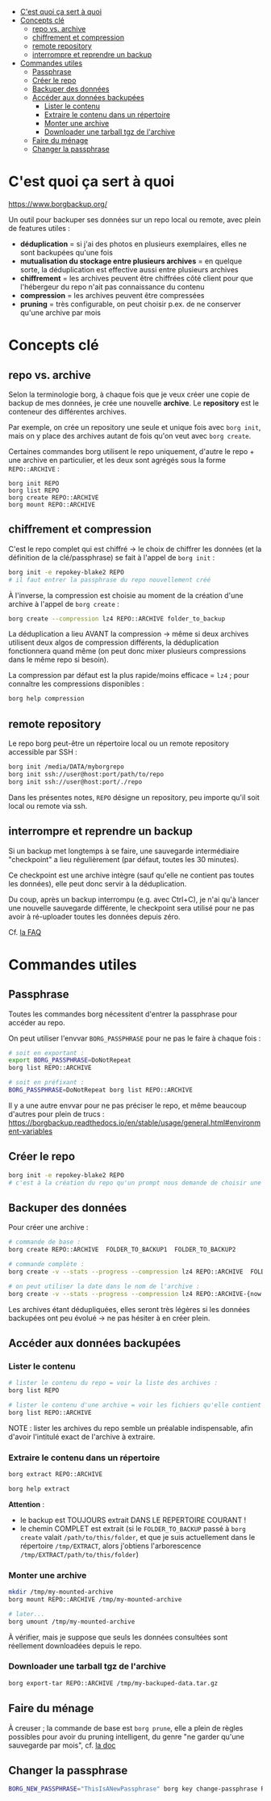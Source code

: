 
* [C'est quoi ça sert à quoi](#cest-quoi-ça-sert-à-quoi)
* [Concepts clé](#concepts-clé)
   * [repo vs. archive](#repo-vs-archive)
   * [chiffrement et compression](#chiffrement-et-compression)
   * [remote repository](#remote-repository)
   * [interrompre et reprendre un backup](#interrompre-et-reprendre-un-backup)
* [Commandes utiles](#commandes-utiles)
   * [Passphrase](#passphrase)
   * [Créer le repo](#créer-le-repo)
   * [Backuper des données](#backuper-des-données)
   * [Accéder aux données backupées](#accéder-aux-données-backupées)
      * [Lister le contenu](#lister-le-contenu)
      * [Extraire le contenu dans un répertoire](#extraire-le-contenu-dans-un-répertoire)
      * [Monter une archive](#monter-une-archive)
      * [Downloader une tarball tgz de l'archive](#downloader-une-tarball-tgz-de-larchive)
   * [Faire du ménage](#faire-du-ménage)
   * [Changer la passphrase](#changer-la-passphrase)

# C'est quoi ça sert à quoi

https://www.borgbackup.org/

Un outil pour backuper ses données sur un repo local ou remote, avec plein de features utiles :

- **déduplication** = si j'ai des photos en plusieurs exemplaires, elles ne sont backupées qu'une fois
- **mutualisation du stockage entre plusieurs archives** = en quelque sorte, la déduplication est effective aussi entre plusieurs archives
- **chiffrement** = les archives peuvent être chiffrées côté client pour que l'hébergeur du repo n'ait pas connaissance du contenu
- **compression** = les archives peuvent être compressées
- **pruning** = très configurable, on peut choisir p.ex. de ne conserver qu'une archive par mois

# Concepts clé

## repo vs. archive

Selon la terminologie borg, à chaque fois que je veux créer une copie de backup de mes données, je crée une nouvelle **archive**. Le **repository** est le conteneur des différentes archives.

Par exemple, on crée un repository une seule et unique fois avec `borg init`, mais on y place des archives autant de fois qu'on veut avec `borg create`.

Certaines commandes borg utilisent le repo uniquement, d'autre le repo + une archive en particulier, et les deux sont agrégés sous la forme `REPO::ARCHIVE` :

```
borg init REPO
borg list REPO
borg create REPO::ARCHIVE
borg mount REPO::ARCHIVE
```

## chiffrement et compression

C'est le repo complet qui est chiffré → le choix de chiffrer les données (et la définition de la clé/passphrase) se fait à l'appel de `borg init` :

```sh
borg init -e repokey-blake2 REPO
# il faut entrer la passphrase du repo nouvellement créé
```

À l'inverse, la compression est choisie au moment de la création d'une archive à l'appel de `borg create` :

```sh
borg create --compression lz4 REPO::ARCHIVE folder_to_backup
```

La déduplication a lieu AVANT la compression → même si deux archives utilisent deux algos de compression différents, la déduplication fonctionnera quand même (on peut donc mixer plusieurs compressions dans le même repo si besoin).

La compression par défaut est la plus rapide/moins efficace = `lz4` ; pour connaître les compressions disponibles :

```sh
borg help compression
```

## remote repository

Le repo borg peut-être un répertoire local ou un remote repository accessible par SSH :

```sh
borg init /media/DATA/myborgrepo
borg init ssh://user@host:port/path/to/repo
borg init ssh://user@host:port/./repo
```

Dans les présentes notes, `REPO` désigne un repository, peu importe qu'il soit local ou remote via ssh.

## interrompre et reprendre un backup

Si un backup met longtemps à se faire, une sauvegarde intermédiaire "checkpoint" a lieu régulièrement (par défaut, toutes les 30 minutes).

Ce checkpoint est une archive intègre (sauf qu'elle ne contient pas toutes les données), elle peut donc servir à la déduplication.

Du coup, après un backup interrompu (e.g. avec Ctrl+C), je n'ai qu'à lancer une nouvelle sauvegarde différente, le checkpoint sera utilisé pour ne pas avoir à ré-uploader toutes les données depuis zéro.

Cf. [la FAQ](https://borgbackup.readthedocs.io/en/stable/faq.html#if-a-backup-stops-mid-way-does-the-already-backed-up-data-stay-there)

# Commandes utiles

## Passphrase

Toutes les commandes borg nécessitent d'entrer la passphrase pour accéder au repo.

On peut utiliser l'envvar `BORG_PASSPHRASE` pour ne pas le faire à chaque fois :

```sh
# soit en exportant :
export BORG_PASSPHRASE=DoNotRepeat
borg list REPO::ARCHIVE

# soit en préfixant :
BORG_PASSPHRASE=DoNotRepeat borg list REPO::ARCHIVE
```

Il y a une autre envvar pour ne pas préciser le repo, et même beaucoup d'autres pour plein de trucs : https://borgbackup.readthedocs.io/en/stable/usage/general.html#environment-variables

## Créer le repo

```sh
borg init -e repokey-blake2 REPO
# c'est à la création du repo qu'un prompt nous demande de choisir une passphrase
```


## Backuper des données

Pour créer une archive :

```sh
# commande de base :
borg create REPO::ARCHIVE  FOLDER_TO_BACKUP1  FOLDER_TO_BACKUP2

# commande complète :
borg create -v --stats --progress --compression lz4 REPO::ARCHIVE  FOLDER_TO_BACKUP

# on peut utiliser la date dans le nom de l'archive :
borg create -v --stats --progress --compression lz4 REPO::ARCHIVE-{now:%Y-%m-%dT%H:%M:%S}  FOLDER_TO_BACKUP
```

Les archives étant dédupliquées, elles seront très légères si les données backupées ont peu évolué → ne pas hésiter à en créer plein.


## Accéder aux données backupées

### Lister le contenu

```sh
# lister le contenu du repo = voir la liste des archives :
borg list REPO

# lister le contenu d'une archive = voir les fichiers qu'elle contient :
borg list REPO::ARCHIVE
```

NOTE : lister les archives du repo semble un préalable indispensable, afin d'avoir l'intitulé exact de l'archive à extraire.

### Extraire le contenu dans un répertoire


```sh
borg extract REPO::ARCHIVE

borg help extract
```

**Attention** :

- le backup est TOUJOURS extrait DANS LE REPERTOIRE COURANT !
- le chemin COMPLET est extrait (si le `FOLDER_TO_BACKUP` passé à `borg create` valait `/path/to/this/folder`, et que je suis actuellement dans le répertoire `/tmp/EXTRACT`, alors j'obtiens l'arborescence `/tmp/EXTRACT/path/to/this/folder`)

### Monter une archive

```sh
mkdir /tmp/my-mounted-archive
borg mount REPO::ARCHIVE /tmp/my-mounted-archive

# later...
borg umount /tmp/my-mounted-archive
```

À vérifier, mais je suppose que seuls les données consultées sont réellement downloadées depuis le repo.

### Downloader une tarball tgz de l'archive

```sh
borg export-tar REPO::ARCHIVE /tmp/my-backuped-data.tar.gz
```

## Faire du ménage

À creuser ; la commande de base est `borg prune`, elle a plein de règles possibles pour avoir du pruning intelligent, du genre "ne garder qu'une sauvegarde par mois", cf. [la doc](https://borgbackup.readthedocs.io/en/stable/usage/prune.html)

## Changer la passphrase

```sh
BORG_NEW_PASSPHRASE="ThisIsANewPassphrase" borg key change-passphrase REPO
```



